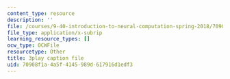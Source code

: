 ```yaml
---
content_type: resource
description: ''
file: /courses/9-40-introduction-to-neural-computation-spring-2018/70908f1a4a5f4145989d617916d1edf3_EpPtCLkCGOk.srt
file_type: application/x-subrip
learning_resource_types: []
ocw_type: OCWFile
resourcetype: Other
title: 3play caption file
uid: 70908f1a-4a5f-4145-989d-617916d1edf3
---
```

